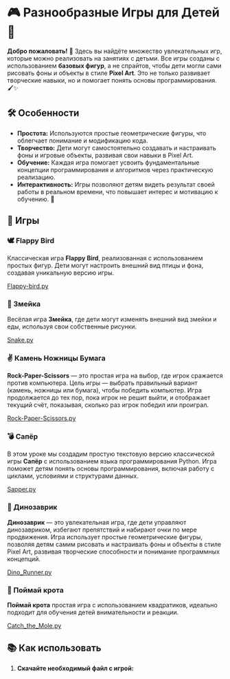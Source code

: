 # 🎮 Разнообразные Игры для Детей 🎨

**Добро пожаловать!** 🚀 Здесь вы найдёте множество увлекательных игр, которые можно реализовать на занятиях с детьми. Все игры созданы с использованием **базовых фигур**, а не спрайтов, чтобы дети могли сами рисовать фоны и объекты в стиле **Pixel Art**. Это не только развивает творческие навыки, но и помогает понять основы программирования. 🖌️✨

## 🛠️ Особенности

- **Простота:** Используются простые геометрические фигуры, что облегчает понимание и модификацию кода.
- **Творчество:** Дети могут самостоятельно создавать и настраивать фоны и игровые объекты, развивая свои навыки в Pixel Art.
- **Обучение:** Каждая игра помогает усвоить фундаментальные концепции программирования и алгоритмов через практическую реализацию.
- **Интерактивность:** Игры позволяют детям видеть результат своей работы в реальном времени, что повышает интерес и мотивацию к обучению. 🎯

## 🎲 Игры

### 🕊️ Flappy Bird

Классическая игра **Flappy Bird**, реализованная с использованием простых фигур. Дети могут настроить внешний вид птицы и фона, создавая уникальную версию игры.

[Flappy-bird.py](Flappy-bird.py)

### 🐍 Змейка

Весёлая игра **Змейка**, где дети могут изменять внешний вид змейки и еды, используя свои собственные рисунки.

[Snake.py](Snake.py)

### ✌ Камень Ножницы Бумага

**Rock-Paper-Scissors** — это простая игра на выбор, где игрок сражается против компьютера. Цель игры — выбрать правильный вариант (камень, ножницы или бумага), чтобы победить компьютер. Игра продолжается до тех
пор, пока игрок не решит выйти, и отображает текущий счёт, показывая, сколько раз игрок победил или проиграл.

[Rock-Paper-Scissors.py](Rock-Paper-Scissors.py)

### 💣 Сапёр
В этом уроке мы создадим простую текстовую версию классической игры **Сапёр** с использованием языка программирования Python. Игра поможет детям понять основы программирования, включая работу с циклами, условиями и структурами данных.

[Sapper.py](Sapper.py)

### 🦖 Динозаврик

**Динозаврик** — это увлекательная игра, где дети управляют динозавриком, избегают препятствий и набирают очки по мере продвижения. Игра использует простые геометрические фигуры, позволяя детям самим рисовать и настраивать фоны и объекты в стиле Pixel Art, развивая творческие способности и понимание программных концепций.

[Dino_Runner.py](Dino_Runner.py)

### 🥊 Поймай крота

**Поймай крота** простая игра с использованием квадратиков, идеально подходит для обучения детей внимательности и реакции.

[Catch_the_Mole.py](Catch_the_Mole.py)




## 📚 Как использовать

1. **Скачайте необходимый файл с игрой:**



